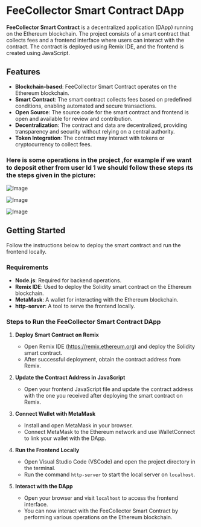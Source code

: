 # FeeCollector Smart Contract DApp

**FeeCollector Smart Contract** is a decentralized application (DApp) running on the Ethereum blockchain. The project consists of a smart contract that collects fees and a frontend interface where users can interact with the contract. The contract is deployed using Remix IDE, and the frontend is created using JavaScript.

## Features

- **Blockchain-based**: FeeCollector Smart Contract operates on the Ethereum blockchain.
- **Smart Contract**: The smart contract collects fees based on predefined conditions, enabling automated and secure transactions.
- **Open Source**: The source code for the smart contract and frontend is open and available for review and contribution.
- **Decentralization**: The contract and data are decentralized, providing transparency and security without relying on a central authority.
- **Token Integration**: The contract may interact with tokens or cryptocurrency to collect fees.



### Here is some operations in the project ,for example if we want to deposit ether from user Id 1 we should follow these steps ıts the steps given in the picture:

![Image](https://github.com/user-attachments/assets/1bdc495f-1bb2-465f-85b5-8a7a919ad4ee)

![Image](https://github.com/user-attachments/assets/602d93da-1c8d-4165-acb4-2a0084fb91d3)

![Image](https://github.com/user-attachments/assets/c0492f20-2b94-4278-9b90-8aa87b9804d2)  


## Getting Started

Follow the instructions below to deploy the smart contract and run the frontend locally.

### Requirements

- **Node.js**: Required for backend operations.
- **Remix IDE**: Used to deploy the Solidity smart contract on the Ethereum blockchain.
- **MetaMask**: A wallet for interacting with the Ethereum blockchain.
- **http-server**: A tool to serve the frontend locally.

### Steps to Run the FeeCollector Smart Contract DApp

1. **Deploy Smart Contract on Remix**
   - Open Remix IDE (https://remix.ethereum.org) and deploy the Solidity smart contract.
   - After successful deployment, obtain the contract address from Remix.

2. **Update the Contract Address in JavaScript**
   - Open your frontend JavaScript file and update the contract address with the one you received after deploying the smart contract on Remix.

3. **Connect Wallet with MetaMask**
   - Install and open MetaMask in your browser.
   - Connect MetaMask to the Ethereum network and use WalletConnect to link your wallet with the DApp.

4. **Run the Frontend Locally**
   - Open Visual Studio Code (VSCode) and open the project directory in the terminal.
   - Run the command `http-server` to start the local server on `localhost`.

5. **Interact with the DApp**
   - Open your browser and visit `localhost` to access the frontend interface.
   - You can now interact with the FeeCollector Smart Contract by performing various operations on the Ethereum blockchain.



